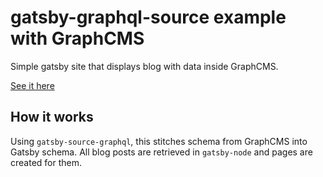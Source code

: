 # gatsby-graphql-source example with GraphCMS

Simple gatsby site that displays blog with data inside GraphCMS.

[See it here](https://gatsby-graphcms-blog.netlify.com/)

## How it works

Using `gatsby-source-graphql`, this stitches schema from GraphCMS into Gatsby schema. All blog posts are retrieved in `gatsby-node` and pages are created for them.
